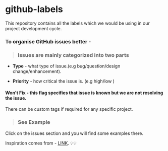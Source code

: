 # github-labels
This repository contains all the labels which we would be using in our project development cycle.

### To organise GitHub issues better -
> ### Issues are mainly categorized into two parts

   - **Type** - what type of issue.(e.g bug/question/design change/enhancement).
  
   - **Priority** - how critical the issue is. (e.g high/low )

 #### Won't Fix - this flag specifies that issue is known but we are not resolving the issue. 

There can be custom tags if required for any specific project.

> ### See Example
Click on the issues section and you will find some examples there. 

Inspiration comes from - [LINK](https://medium.com/@dave_lunny/sane-github-labels-c5d2e6004b63). :bulb::bulb:
